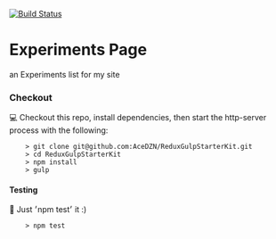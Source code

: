 [![Build Status](https://travis-ci.org/AceDZN/ExperimentsPage.svg?branch=master)](https://travis-ci.org/AceDZN/ExperimentsPage)
# Experiments Page
an Experiments list for my site





### Checkout

:computer: Checkout this repo, install dependencies, then start the http-server process with the following:

```
	> git clone git@github.com:AceDZN/ReduxGulpStarterKit.git
	> cd ReduxGulpStarterKit
	> npm install
	> gulp
```
#### Testing
:memo: Just ׳npm test׳ it :)

```
	> npm test
```
